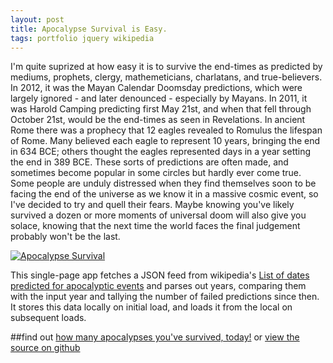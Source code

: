 ```yaml
---
layout: post
title: Apocalypse Survival is Easy.
tags: portfolio jquery wikipedia
---
```



I'm quite suprized at how easy it is to survive the end-times as predicted by mediums, prophets, clergy, mathemeticians, charlatans, and true-believers.
In 2012, it was the Mayan Calendar Doomsday predictions, which were largely ignored - and later denounced - especially by Mayans.
In 2011, it was Harold Camping predicting first May 21st, and when that fell through October 21st, would be the end-times as seen in Revelations.
In ancient Rome there was a prophecy that 12 eagles revealed to Romulus the lifespan of Rome. 
Many believed each eagle to represent 10 years, bringing the end in 634 BCE; others thought the eagles represented days in a year setting the end in 389 BCE.
These sorts of predictions are often made, and sometimes become popular in some circles but hardly ever come true.
Some people are unduly distressed when they find themselves soon to be facing the end of the universe as we know it in a massive cosmic event, so I've decided to try and quell their fears.
Maybe knowing you've likely survived a dozen or more moments of universal doom will also give you solace, knowing that the next time the world faces the final judgement probably won't be the last.

[![Apocalypse Survival](http://i.imgur.com/lkl8JL6.png)][1]

This single-page app fetches a JSON feed from wikipedia's [List of dates predicted for apocalyptic events][2] and parses out years,
comparing them with the input year and tallying the number of failed predictions since then.
It stores this data locally on initial load, and loads it from the local on subsequent loads.

##find out [how many apocalypses you've survived, today!][1] or [view the source on github][3]

[1]: /demos/How_Many_Apocalypses_Have_I_Survived.html
[2]: https://en.wikipedia.org/wiki/List_of_dates_predicted_for_apocalyptic_events
[3]: https://github.com/JKirchartz/demos/blob/gh-pages/How_Many_Apocalypses_Have_I_Survived.html

